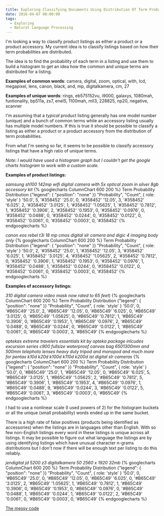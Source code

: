 ```yaml
---
title: Exploring Classifying Documents Using Distribution Of Term Probabilities
date: 2016-04-07 00:00:00
tags:
  - Exploring
  - Natural Language Processing
---
```

I'm looking a way to classify product listings as either a product or a product accessory.  My current idea is to classify listings based on how their term probabilities are distributed.

The idea is to find the probability of each term in a listing and use them to build a histogram to get an idea how the common and unique terms are distributed for a listing.

**Examples of common words**: camera, digital, zoom, optical, with, lcd, megapixel, lens, canon, black, and, mp, digitalkamera, cm, 27

**Examples of unique words**: rings, eb575152vu, i9000, galaxys, 1080mah, funtionality, bp511a, zs7, enel5, 1100mah, mll3, 228825, np20, negative, scanner

I'm assuming that a *typical* product listing generally has one model number (unique) and a bunch of common terms while an accessory listing usually has multiple model numbers.  If this is true it should be possible to classify a listing as either a product or a product accessory from the distribution of term probabilities.

From what I'm seeing so far, it seems to be possible to classify accessory listings that have a high ratio of unique terms.

*Note: I would have used a histogram graph but I couldn't get the google charts histogram to work with a custom scale.*

**Examples of product listings:**

*samsung sh100 142mp wifi digital camera with 5x optical zoom in silver 8gb accessory kit*
{% googlecharts ColumnChart 600 200 %}
  Term Probability Distribution
  {"legend": { "position": "none" }}
  "Probability", "Count", { role: 'style' }
  '50.0', 5, '#358452'
  '25.0', 0, '#358452'
  '12.05', 3, '#358452'
  '6.025', 2, '#358452'
  '3.0125', 1, '#358452'
  '1.05625', 1, '#358452'
  '0.7812', 1, '#358452'
  '0.3906', 2, '#358452'
  '0.1953', 0, '#358452'
  '0.0976', 0, '#358452'
  '0.0488', 0, '#358452'
  '0.0244', 0, '#358452'
  '0.0122', 0, '#358452'
  '0.0061', 0, '#358452'
  '0.0003', 0, '#358452'
{% endgooglecharts %}

*canon eos rebel t3i 18 mp cmos digital slr camera and digic 4 imaging body only*
{% googlecharts ColumnChart 600 200 %}
  Term Probability Distribution
  {"legend": { "position": "none" }}
  "Probability", "Count", { role: 'style' }
  '50.0', 2, '#358452'
  '25.0', 1, '#358452'
  '12.05', 3, '#358452'
  '6.025', 1, '#358452'
  '3.0125', 4, '#358452'
  '1.05625', 2, '#358452'
  '0.7812', 0, '#358452'
  '0.3906', 1, '#358452'
  '0.1953', 0, '#358452'
  '0.0976', 1, '#358452'
  '0.0488', 1, '#358452'
  '0.0244', 0, '#358452'
  '0.0122', 0, '#358452'
  '0.0061', 0, '#358452'
  '0.0003', 0, '#358452'
{% endgooglecharts %}

**Examples of accessory listings:**

*310 digital camera video mask now rated to 65 feet*)
{% googlecharts ColumnChart 600 200 %}
  Term Probability Distribution
  {"legend": { "position": "none" }}
  "Probability", "Count", { role: 'style' }
  '50.0', 0, '#B65C49'
  '25.0', 2, '#B65C49'
  '12.05', 0, '#B65C49'
  '6.025', 0, '#B65C49'
  '3.0125', 0, '#B65C49'
  '1.05625', 0, '#B65C49'
  '0.7812', 1, '#B65C49'
  '0.3906', 0, '#B65C49'
  '0.1953', 1, '#B65C49'
  '0.0976', 2, '#B65C49'
  '0.0488', 0, '#B65C49'
  '0.0244', 0, '#B65C49'
  '0.0122', 1, '#B65C49'
  '0.0061', 0, '#B65C49'
  '0.0003', 3, '#B65C49'
{% endgooglecharts %}

*optekas extreme travelers essentials kit by opteka package inlcudes excursion series c900 fullsize waterproof canvas bag 6501300mm and 500mm telephoto lenses heavy duty tripod and monopod and much more for pentax k10d k20d k100d k110d k200d ist digital slr cameras*
{% googlecharts ColumnChart 600 200 %}
  Term Probability Distribution
  {"legend": { "position": "none" }}
  "Probability", "Count", { role: 'style' }
  '50.0', 0, '#B65C49'
  '25.0', 1, '#B65C49'
  '12.05', 0, '#B65C49'
  '6.025', 5, '#B65C49'
  '3.0125', 1, '#B65C49'
  '1.05625', 2, '#B65C49'
  '0.7812', 5, '#B65C49'
  '0.3906', 1, '#B65C49'
  '0.1953', 4, '#B65C49'
  '0.0976', 1, '#B65C49'
  '0.0488', 9, '#B65C49'
  '0.0244', 3, '#B65C49'
  '0.0122', 5, '#B65C49'
  '0.0061', 3, '#B65C49'
  '0.0003', 0, '#B65C49'
{% endgooglecharts %}

I had to use a nonlinear scale (I used powers of 2) for the histogram buckets or all the unique (small probability) words ended up in the same bucket.

There is a high rate of false positives (products being identified as accessories) when the listings are in languages other than English.  With so few non-English listings every word in these listings is unique across all listings.  It may be possible to figure out what language the listings are by using identifying listings which have unusual character n-grams distributions but I don't now if there will be enough text per listing to do this reliably.

*jendigital jd 5200 z3 digitalkamera 50 2560 x 1920 32mb*
{% googlecharts ColumnChart 600 200 %}
  Term Probability Distribution
  {"legend": { "position": "none" }}
  "Probability", "Count", { role: 'style' }
  '50.0', 0, '#B65C49'
  '25.0', 0, '#B65C49'
  '12.05', 0, '#B65C49'
  '6.025', 0, '#B65C49'
  '3.0125', 2, '#B65C49'
  '1.05625', 1, '#B65C49'
  '0.7812', 1, '#B65C49'
  '0.3906', 0, '#B65C49'
  '0.1953', 0, '#B65C49'
  '0.0976', 0, '#B65C49'
  '0.0488', 1, '#B65C49'
  '0.0244', 1, '#B65C49'
  '0.0122', 2, '#B65C49'
  '0.0061', 0, '#B65C49'
  '0.0003', 0, '#B65C49'
{% endgooglecharts %}

[The messy code](https://github.com/DForshner/CSharpExperiments/blob/master/ClassifyingDocumentsUsingDistributionOfTermUniqueness.cs)